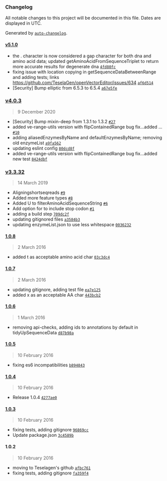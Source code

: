 ### Changelog

All notable changes to this project will be documented in this file. Dates are displayed in UTC.

Generated by [`auto-changelog`](https://github.com/CookPete/auto-changelog).

#### [v5.1.0](https://github.com/TeselaGen/ve-sequence-utils/compare/v4.0.3...v5.1.0)

- the . character is now considered a gap character for both dna and amino acid data; updated getAminoAcidFromSequenceTriplet to return more accurate results for degenerate dna [`4fd80fc`](https://github.com/TeselaGen/ve-sequence-utils/commit/4fd80fc771882e5db39e49d8c20aa4b7c7247a5a)
- fixing issue with location copying in getSequenceDataBetweenRange and adding tests; links https://github.com/TeselaGen/openVectorEditor/issues/634 [`af6d514`](https://github.com/TeselaGen/ve-sequence-utils/commit/af6d514621b05702be3d1ee889bb98c63364122f)
- [Security] Bump elliptic from 6.5.3 to 6.5.4 [`a67e5fe`](https://github.com/TeselaGen/ve-sequence-utils/commit/a67e5fe04a5e02881426ed111cc2fcaf08a77e2e)

### [v4.0.3](https://github.com/TeselaGen/ve-sequence-utils/compare/v3.3.32...v4.0.3)

> 9 December 2020

- [Security] Bump mixin-deep from 1.3.1 to 1.3.2 [`#27`](https://github.com/TeselaGen/ve-sequence-utils/pull/27)
- added ve-range-utils version with flipContainedRange bug fix...added … [`#10`](https://github.com/TeselaGen/ve-sequence-utils/pull/10)
- adding aliasedEnzymesByName and defaultEnzymesByName; removing old enzymeList [`a9fa562`](https://github.com/TeselaGen/ve-sequence-utils/commit/a9fa5620531e4c7d29e64d8151bf55b6cd315f46)
- updating eslint config [`80dcd8f`](https://github.com/TeselaGen/ve-sequence-utils/commit/80dcd8ff68cc532205c76956ea92c4e2fb8ffe6f)
- added ve-range-utils version with flipContainedRange bug fix...added new test [`8424dbf`](https://github.com/TeselaGen/ve-sequence-utils/commit/8424dbfc61ce79f1eaa3b3797106b997347fcc79)

### [v3.3.32](https://github.com/TeselaGen/ve-sequence-utils/compare/1.0.8...v3.3.32)

> 14 March 2019

- Aligningshortseqreads [`#9`](https://github.com/TeselaGen/ve-sequence-utils/pull/9)
- Added more feature types [`#8`](https://github.com/TeselaGen/ve-sequence-utils/pull/8)
- Added U to filterAminoAcidSequenceString [`#6`](https://github.com/TeselaGen/ve-sequence-utils/pull/6)
- Add option for to include stop codon [`#1`](https://github.com/TeselaGen/ve-sequence-utils/pull/1)
- adding a build step [`709dc2f`](https://github.com/TeselaGen/ve-sequence-utils/commit/709dc2fee108bfc5bfc358b8bdde19e0809309b6)
- updating gitignored files [`a3584b3`](https://github.com/TeselaGen/ve-sequence-utils/commit/a3584b316367a94188e592efbe4a55f09e97ba2a)
- updating enzymeList.json to use less whitespace [`0036232`](https://github.com/TeselaGen/ve-sequence-utils/commit/00362323c0d6f1544117759fdf34f8b7b02f702b)

#### [1.0.8](https://github.com/TeselaGen/ve-sequence-utils/compare/1.0.7...1.0.8)

> 2 March 2016

- added t as acceptable amino acid char [`03c3dc4`](https://github.com/TeselaGen/ve-sequence-utils/commit/03c3dc44e3642b10c21974e137750d93e9dfdfb8)

#### [1.0.7](https://github.com/TeselaGen/ve-sequence-utils/compare/1.0.6...1.0.7)

> 2 March 2016

- updating gitignore, adding test file [`ea7e125`](https://github.com/TeselaGen/ve-sequence-utils/commit/ea7e1253b0e3dc79402a44f75f232b4236492ccb)
- added x as an acceptable AA char [`443bcb2`](https://github.com/TeselaGen/ve-sequence-utils/commit/443bcb2799f92922d5490b0f2aeb76ed0c9077c1)

#### [1.0.6](https://github.com/TeselaGen/ve-sequence-utils/compare/1.0.5...1.0.6)

> 1 March 2016

- removing api-checks, adding ids to annotations by default in tidyUpSequenceData [`d87b98a`](https://github.com/TeselaGen/ve-sequence-utils/commit/d87b98ac310356e7636094c18f7d2abeb17111d1)

#### [1.0.5](https://github.com/TeselaGen/ve-sequence-utils/compare/1.0.4...1.0.5)

> 10 February 2016

- fixing es6 incompatibilities [`b894843`](https://github.com/TeselaGen/ve-sequence-utils/commit/b89484332fcb1bcd095953193f4c930444cdd9a7)

#### [1.0.4](https://github.com/TeselaGen/ve-sequence-utils/compare/1.0.3...1.0.4)

> 10 February 2016

- Release 1.0.4 [`4277ae0`](https://github.com/TeselaGen/ve-sequence-utils/commit/4277ae0270dfdabee56f609435795ba72380d8fe)

#### [1.0.3](https://github.com/TeselaGen/ve-sequence-utils/compare/1.0.2...1.0.3)

> 10 February 2016

- fixing tests, adding gitignore [`96869cc`](https://github.com/TeselaGen/ve-sequence-utils/commit/96869cc2ee3e38d2e1f74ab1fa380e1fb801584a)
- Update package.json [`3c4589b`](https://github.com/TeselaGen/ve-sequence-utils/commit/3c4589b8c0ddbda553874e0c2c8ddcfcd127e685)

#### 1.0.2

> 10 February 2016

- moving to Teselagen's github [`afbc761`](https://github.com/TeselaGen/ve-sequence-utils/commit/afbc761b902944256ecaefe2d6b2eecf36dbac91)
- fixing tests, adding gitignore [`fa359f4`](https://github.com/TeselaGen/ve-sequence-utils/commit/fa359f4c76791c4e41f8ce34f3ea46fad162350a)
